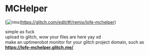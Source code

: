 # MCHelper
 
[![rmx](https://depressive.club/2c69pu6y.png)(https://glitch.com/edit/#!/remix/lofe-mchelper)

simple as fuck<br>
upload to glitch, wow your files are here yay xd<br>
make an uptimerobot monitor for your glitch project domain, such as **https://lofe-mchelper.glitch.me/**
